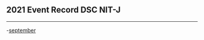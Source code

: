 ## 2021 Event Record DSC NIT-J
---
  -[september](https://gdsc-nitj.github.io/Events/2021/september/)
